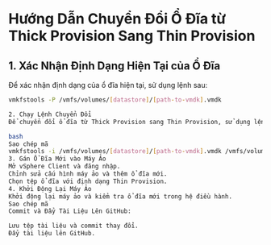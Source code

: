 # Hướng Dẫn Chuyển Đổi Ổ Đĩa từ Thick Provision Sang Thin Provision

## 1. Xác Nhận Định Dạng Hiện Tại của Ổ Đĩa

Để xác nhận định dạng của ổ đĩa hiện tại, sử dụng lệnh sau:
```bash
vmkfstools -P /vmfs/volumes/[datastore]/[path-to-vmdk].vmdk

2. Chạy Lệnh Chuyển Đổi
Để chuyển đổi ổ đĩa từ Thick Provision sang Thin Provision, sử dụng lệnh sau:

bash
Sao chép mã
vmkfstools -i /vmfs/volumes/[datastore]/[path-to-vmdk].vmdk /vmfs/volumes/[datastore]/[path-to-new-thin-vmdk].vmdk -d thin
3. Gán Ổ Đĩa Mới vào Máy Ảo
Mở vSphere Client và đăng nhập.
Chỉnh sửa cấu hình máy ảo và thêm ổ đĩa mới.
Chọn tệp ổ đĩa với định dạng Thin Provision.
4. Khởi Động Lại Máy Ảo
Khởi động lại máy ảo và kiểm tra ổ đĩa mới trong hệ điều hành.
Sao chép mã
Commit và Đẩy Tài Liệu Lên GitHub:

Lưu tệp tài liệu và commit thay đổi.
Đẩy tài liệu lên GitHub.
